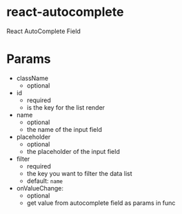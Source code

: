 # react-autocomplete
React AutoComplete Field

# Params
- className
  - optional
- id
  - required
  - is the key for the list render
- name
  - optional
  - the name of the input field
- placeholder
  - optional
  - the placeholder of the input field
- filter
  - required
  - the key you want to filter the data list
  - default: `name`
- onValueChange:
  - optional
  - get value from autocomplete field as params in func
